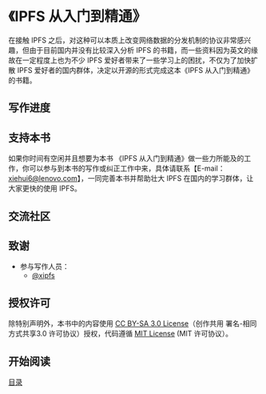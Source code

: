 《IPFS 从入门到精通》
===================


在接触 IPFS 之后，对这种可以本质上改变网络数据的分发机制的协议非常感兴趣，但由于目前国内并没有比较深入分析 IPFS 的书籍，而一些资料因为英文的缘故在一定程度上也为不少 IPFS 爱好者带来了一些学习上的困扰，不仅为了加快扩散 IPFS 爱好者的国内群体，决定以开源的形式完成这本《IPFS 从入门到精通》的书籍。


## 写作进度


## 支持本书

如果你时间有空闲并且想要为本书 《IPFS 从入门到精通》做一些力所能及的工作，你可以参与到本书的写作或纠正工作中来，具体请联系【E-mail：xiehui6@lenovo.com】，一同完善本书并帮助壮大 IPFS 在国内的学习群体，让大家更快的使用 IPFS。

## 交流社区


## 致谢

- 参与写作人员：
	- [@xipfs](https://github.com/xipfs)


## 授权许可

除特别声明外，本书中的内容使用 [CC BY-SA 3.0 License](http://creativecommons.org/licenses/by-sa/3.0/)（创作共用 署名-相同方式共享3.0 许可协议）授权，代码遵循 [MIT License](https://github.com/ipfs/go-ipfs/blob/master/LICENSE) (MIT 许可协议）。

## 开始阅读

[目录](eBook/SUMMARY.md) 
